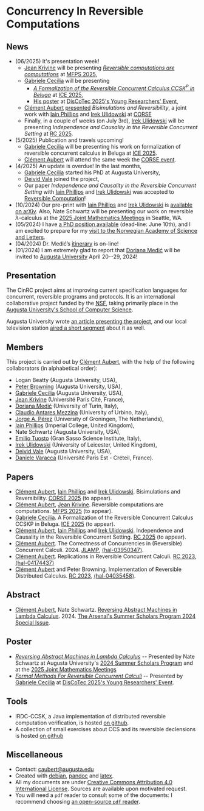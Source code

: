 # Concurrency In Reversible Computations

<!--
☛☛ [The project is currently actively looking for candidates for post-doc and PhD positions](https://spots.augusta.edu/caubert/research/cinrc/phd_ad.html).☚☚
-->

## News

- (06/2025) It's presentation week!
     - [Jean Krivine](https://www.irif.fr/~jkrivine/) will be presenting [*Reversible computations are computations*](https://www.coalg.org/calco-mfps-2025/pre-proceedings/MFPS25-29.pdf) at [MFPS 2025](https://www.coalg.org/calco-mfps-2025/),
     - [Gabriele Cecilia](https://gabrielececilia.github.io/) will be presenting
          - [*A Formalization of the Reversible Concurrent Calculus CCSK<sup>P</sup> in Beluga*](https://www.discotec.org/2025/satellite/ice_preproceedings/A_Formalization_of_the_Reversible_Concurrent_Calculus_CCSKP_in_Beluga.pdf) at [ICE 2025](https://www.discotec.org/2025/satellite/ice#accepted-papers),
          - [His poster](https://spots.augusta.edu/caubert/research/cinrc/posters/Cecilia.Poster.Discotec2025.pdf) at [DisCoTec 2025's Young Researchers' Event](https://www.discotec.org/2025/satellite/yr-posters),
     - [Clément Aubert](https://aubert.perso.math.cnrs.fr/) [presented](https://aubert.perso.math.cnrs.fr/#exp_CORSE) *Bisimulations and Reversibility*, a joint work with [Iain Phillips](http://www.doc.ic.ac.uk/~iccp/) and [Irek Ulidowski](https://www.cs.le.ac.uk/people/iulidowski/) at [CORSE](https://www.discotec.org/2025/satellite/corse)
     - Finally, in a couple of weeks (on July 3rd), [Irek Ulidowski](https://www.cs.le.ac.uk/people/iulidowski/) will be presenting *Independence and Causality in the Reversible Concurrent Setting* at [RC 2025](https://reversible-computation-2025.github.io/).
- (5/2025) Publication and travels upcoming!
     - [Gabriele Cecilia](https://gabrielececilia.github.io/) will be presenting his work on formalization of reversible concurrent calculus in Beluga at [ICE 2025](https://www.discotec.org/2025/satellite/ice#accepted-papers).
     - [Clément Aubert](https://aubert.perso.math.cnrs.fr/) will attend the same week the [CORSE event](https://www.discotec.org/2025/satellite/corse).
- (4/2025) An update is overdue! In the last months,
     - [Gabriele Cecilia](https://gabrielececilia.github.io/) started his PhD at Augusta University,
     - [Deivid Vale](https://deividrvale.github.io/) joined the project,
     - Our paper *Independence and Causality in the Reversible Concurrent Setting*  with [Iain Phillips](http://www.doc.ic.ac.uk/~iccp/) and [Irek Ulidowski](https://www.cs.le.ac.uk/people/iulidowski/) was accepted to [Reversible Computation](https://reversible-computation-2025.github.io/)!
- (10/2024) Our pre-print with [Iain Phillips](http://www.doc.ic.ac.uk/~iccp/) and [Irek Ulidowski](https://www.cs.le.ac.uk/people/iulidowski/) is [available on arXiv](http://arxiv.org/abs/2410.14699). Also, Nate Schwartz will be presenting our work on reversible $\lambda$-calculus at the [2025 Joint Mathematics Meetings](https://meetings.ams.org/math/jmm2025/meetingapp.cgi/Paper/45958) in Seattle, WA.
- (05/2024) I have [a PhD position available](https://spots.augusta.edu/caubert/research/cinrc/phd_ad.html) (dead-line: June 10th), and I am excited to prepare for my [visit to the Norwegian Academy of Science and Letters](https://secureconcur.academy/).
- (04/2024) Dr. Medić’s [itinerary](https://spots.augusta.edu/caubert/2024_Medic_Visit/) is on-line!
- (01/2024) I am extremely glad to report that [Doriana Medić](https://alpha.di.unito.it/doriana-medic/) will be invited to [Augusta University](https://www.augusta.edu/) April 20--29, 2024!

## Presentation

The CinRC project aims at improving current specification languages for concurrent, reversible programs and protocols.
It is an international collaborative project funded by the [NSF](https://www.nsf.gov/awardsearch/showAward?AWD_ID=2242786), taking primarily place in the [Augusta University's School of Computer Science](https://www.augusta.edu/ccs/).

Augusta University wrote [an article presenting the project](https://jagwire.augusta.edu/augusta-university-professor-receives-national-science-foundation-grant-for-groundbreaking-research/), and our local television station [aired a short segment](https://www.wrdw.com/2023/05/12/augusta-university-receives-grant-cyber-research-project/) about it as well.


## Members

This project is carried out by [Clément Aubert](https://spots.augusta.edu/caubert/), with the help of the following collaborators (in alphabetical order):

- Logan Beatty (Augusta University, USA),
- [Peter Browning](https://peterjbrowning.com/) (Augusta University, USA),
- [Gabriele Cecilia](https://gabrielececilia.github.io/) (Augusta University, USA),
- [Jean Krivine](https://www.irif.fr/~jkrivine/) (Université Paris Cité, France),
- [Doriana Medić](https://alpha.di.unito.it/doriana-medic/) (University of Turin, Italy),
- [Claudio Antares Mezzina](https://sites.google.com/view/claudio-mezzina) (University of Urbino, Italy),
- [Jorge A. Pérez](https://www.jperez.nl/) (University of Groningen, The Netherlands),
- [Iain Phillips](http://www.doc.ic.ac.uk/~iccp/) (Imperial College, United Kingdom),
- Nate Schwartz (Augusta University, USA),
- [Emilio Tuosto](https://cs.gssi.it/emilio.tuosto/) (Gran Sasso Science Institute, Italy),
- [Irek Ulidowski](https://www.cs.le.ac.uk/people/iulidowski/) (University of Leicester, United Kingdom),
- [Deivid Vale](https://deividrvale.github.io/) (Augusta University, USA),
- [Daniele Varacca](https://www.lacl.fr/~dvaracca/) (Université Paris Est - Créteil, France).

## Papers

<!--
### Accepted
-->

- [Clément Aubert](https://spots.augusta.edu/caubert/), [Iain Phillips](http://www.doc.ic.ac.uk/~iccp/) and [Irek Ulidowski](https://www.cs.le.ac.uk/people/iulidowski/). Bisimulations and Reversibility. [CORSE 2025](https://www.discotec.org/2025/satellite/corse) (to appear).
- [Clément Aubert](https://spots.augusta.edu/caubert/), [Jean Krivine](https://www.irif.fr/~jkrivine/). Reversible computations are computations. [MFPS 2025](https://www.coalg.org/calco-mfps-2025/) (to appear).
- [Gabriele Cecilia](https://gabrielececilia.github.io/). A Formalization of the Reversible Concurrent Calculus CCSKP in Beluga. [ICE 2025](https://www.discotec.org/2025/satellite/ice#accepted-papers) (to appear).
- [Clément Aubert](https://spots.augusta.edu/caubert/), [Iain Phillips](http://www.doc.ic.ac.uk/~iccp/) and [Irek Ulidowski](https://www.cs.le.ac.uk/people/iulidowski/). Independence and Causality in the Reversible Concurrent Setting. [RC 2025](https://reversible-computation-2025.github.io/) (to appear).
- [Clément Aubert](https://spots.augusta.edu/caubert/). The Correctness of Concurrencies in (Reversible) Concurrent Calculi. 2024. [JLAMP](http://dx.doi.org/10.1016/j.jlamp.2023.100924), [⟨hal-03950347⟩](https://hal.science/hal-03950347v1).
- [Clément Aubert](https://spots.augusta.edu/caubert/). Replications in Reversible Concurrent Calculi. [RC 2023](https://link.springer.com/chapter/10.1007/978-3-031-38100-3_2), [⟨hal-04174437⟩](https://hal.science/hal-04174437)
- [Clément Aubert](https://spots.augusta.edu/caubert/) and Peter Browning. Implementation of Reversible Distributed Calculus. [RC 2023](https://doi.org/10.1007/978-3-031-38100-3_13),  [⟨hal-04035458⟩](https://hal.science/hal-04035458v1).

<!--
### Major Revision

- Clément Aubert. The Correctness of Concurrencies in (Reversible) Concurrent Calculi. 2023. [⟨hal-03950347⟩](https://hal.science/hal-03950347v1). Submitted to [JLAMP](https://www.sciencedirect.com/journal/journal-of-logical-and-algebraic-methods-in-programming/), major revision required.

The revision essentially requires to clarify the connection between the general principle sketched in the beginning of the paper and its articulation to CCSK.
I look forward to clarifying this question and to refer to the related approaches suggested by the reviewers.
-->

<!--

### Submitted

-->

## Abstract

- [Clément Aubert](https://spots.augusta.edu/caubert/), Nate Schwartz. [Reversing Abstract Machines in Lambda Calculus]( https://hdl.handle.net/10675.2/625527). 2024. [The Arsenal's Summer Scholars Program 2024 Special Issue](https://scholarlycommons.augusta.edu/collections/ada5a959-a65d-450a-98e1-da62696f17f3).

## Poster

- [_Reversing Abstract Machines in Lambda Calculus_](https://spots.augusta.edu/caubert/research/cinrc/posters/Schwartz.Poster.SSP2024.pdf) -- Presented by Nate Schwartz at Augusta University's [2024 Summer Scholars Program](https://www.augusta.edu/curs/summer-scholars.php) and at the [2025 Joint Mathematics Meetings](https://jointmathematicsmeetings.org/meetings/national/jmm2025/2314_program_friday.html#2314:AMSPMEPOS1)
- [_Formal Methods For Reversible Concurrent Calculi_](https://spots.augusta.edu/caubert/research/cinrc/posters/Cecilia.Poster.Discotec2025.pdf) -- Presented by [Gabriele Cecilia](https://gabrielececilia.github.io/) at [DisCoTec 2025's Young Researchers' Event](https://www.discotec.org/2025/satellite/yr-posters).


## Tools

- IRDC-CCSK, a Java implementation of distributed reversible computation verification, is hosted [on github](https://github.com/CinRC/IRDC-CCSK).
- A collection of small exercises about CCS and its reversible declensions is hosted [on github](https://github.com/CinRC/Exercises-on-CCS-CCSK-and-RCCS)

## Miscellaneous
<!--{.unlisted}-->

* Contact: [caubert@augusta.edu](mailto:caubert@augusta.edu)
* Created with [debian](https://www.debian.org/), [pandoc](https://pandoc.org/) and [latex](https://www.latex-project.org/).
* All my documents are under [Creative Commons Attribution 4.0 International License](https://creativecommons.org/licenses/by/4.0/). Sources are available upon motivated request.
* You will need a `pdf` reader to consult some of the documents: I recommend choosing [an open-source `pdf` reader](https://pdfreaders.org/).
